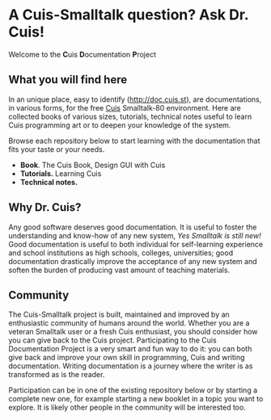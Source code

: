 # A Cuis-Smalltalk question? Ask Dr. Cuis!

Welcome to the **C**uis **D**ocumentation **P**roject

## What you will find here
In an unique place, easy to identify (http://doc.cuis.st), are documentations, in various forms, for the free [Cuis](http://cuis.st) Smalltalk-80 environment. Here are collected books of various sizes, tutorials, technical notes useful to learn Cuis programming art or to deepen your knowledge of the system.

Browse each repository below to start learning with the documentation that fits your taste or your needs.

* **Book**. The Cuis Book, Design GUI with Cuis
* **Tutorials.** Learning Cuis
* **Technical notes.**

## Why Dr. Cuis?
Any good software deserves good documentation. It is useful to foster the understanding and know-how of any new system, _Yes Smalltalk is still new!_ Good documentation is useful to both individual for self-learning experience and school institutions as high schools, colleges, universities; good documentation drastically improve the acceptance of any new system and soften the burden of producing vast amount of teaching materials.

## Community 
The Cuis-Smalltalk project is built, maintained and improved by an enthusiastic community of humans around the world. Whether you are a veteran Smalltalk user or a fresh Cuis enthusiast, you should consider how you can give back to the Cuis project. Participating to the Cuis Documentation Project is a very smart and fun way to do it: you can both give back and improve your own skill in programming, Cuis and writing documentation. Writing documentation is a journey where the writer is as transformed as is the reader.

Participation can be in one of the existing repository below or by starting a complete new one, for example starting a new booklet in a topic you want to explore. It is likely other people in the community will be interested too.
